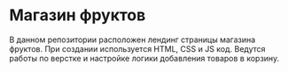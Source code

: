 <h1>Магазин фруктов</h1>
В данном репозитории расположен лендинг страницы магазина фруктов. При создании используется HTML, CSS и JS код. Ведутся работы по верстке и настройке логики добавления товаров в корзину.
